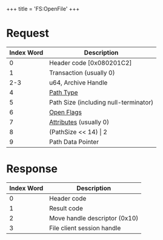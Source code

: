 +++
title = 'FS:OpenFile'
+++

# Request

| Index Word | Description                                                         |
|------------|---------------------------------------------------------------------|
| 0          | Header code \[0x080201C2\]                                          |
| 1          | Transaction (usually 0)                                             |
| 2-3        | u64, Archive Handle                                                 |
| 4          | [Path Type](Filesystem_services#PathType "wikilink")                |
| 5          | Path Size (including null-terminator)                               |
| 6          | [Open Flags](Filesystem_services#OpenFlags "wikilink")              |
| 7          | [Attributes](Filesystem_services#Attributes "wikilink") (usually 0) |
| 8          | (PathSize \<\< 14) \| 2                                             |
| 9          | Path Data Pointer                                                   |

# Response

| Index Word | Description                   |
|------------|-------------------------------|
| 0          | Header code                   |
| 1          | Result code                   |
| 2          | Move handle descriptor (0x10) |
| 3          | File client session handle    |
